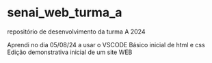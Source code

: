 # senai_web_turma_a
repositório de desenvolvimento da turma A 2024

Aprendi no dia 05/08/24 
a usar o VSCODE
Básico inicial de html e css
Edição demonstrativa inicial de um site WEB
